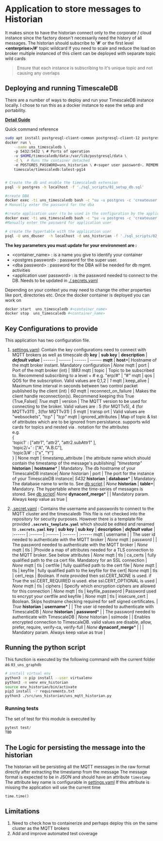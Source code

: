 # Application to store messages to Historian 

It makes since to have the historian connect only to the corporate / cloud instance since the factory doesn't necessarily need the history of all messages. The historian should  subscribe to '**#**' or the first level **\<enterprise\>/#**' topic wildcard
If you need to scale and reduce the load on broker multiple instanced of this client can be deployed with separate topic wild cards
> Ensure that each instance is subscribing to it's unique topic and not causing any overlaps

## Deploying and running TimescaleDB
There are a number of ways to deploy and run your TimescaleDB instance locally. 
I chose to run this as a docker instance to ease the setup and portability. 

**[Detail Guide](https://docs.timescale.com/install/latest/installation-docker/#install-self-hosted-timescaledb-from-a-pre-built-container)**

Quick command reference 
```bash
sudo apt install postgresql-client-common postgresql-client-12 postgresql-doc-12
docker run \
    --name uns_timescaledb \ 
    -p 5432:5432 \ # Ports of operation 
    -v $HOME/timescaledb/data:/var/lib/postgresql/data \
    -d \  # Runs the container detached     
    -e POSTGRES_PASSWORD=uns_historian \ #<super user password>. REMEMBER to update the password
    timescale/timescaledb:latest-pg14


# Create the db and enable the timescaledb extension
psql -U postgres -h localhost -f './sql_scripts/01_setup_db.sql'

#create DBA
docker exec -ti uns_timescaledb bash -c "su -u postgres -c 'createuser --createdb --createrole --login -e uns_dba -P'" 
# Manually enter the password for the dba

#create application user (to be used in the configuration by the application)
docker exec -ti uns_timescaledb bash -c "su -u postgres -c 'createuser --login -e uns_dbuser -P'"
#Manually enter the password for application user

# create the hypertable with the application user 
psql -U uns_dbuser  -h localhost -d uns_historian -f './sql_scripts/02_setup_hypertable.sql'

```
**The key parameters you must update for your environment are :**
* \<container_name\> : is a name you give to identify your container
* \<postgres password\> : password for the super user. 
* \<dba password\> : password for the DBA will be needed for db mgmt. activities
* \<application user password\> : is the password needed to connect to the DB. Needs to be updated in [./.secrets.yaml](#key-configurations-to-provide) 

Depending on your context you may need to change the other properties like port, directories etc. 
Once the docker container is deployed you can work on 
```bash
docker start  uns_timescaledb #<container_name>
docker stop  uns_timescaledb #<container_name>
```
## Key Configurations to provide
This application has two configuration file. 
1. [settings.yaml](./settings.yaml):  Contain the key configurations need to connect with MQTT brokers as well as timescale db
    **key** | **sub key** | **description**  | ***default value*** |
    ------ | ------ | ------ | ------
    **mqtt** | **host**\*| Hostname of the mqtt broker instant. Mandatory configuration | *None*
    mqtt | port | Port of the mqtt broker (int) | *1883*
    mqtt | topic | Topic to be subscribed to. Recommend subscribing to a level + # e.g. "erp/#" | *"#"* 
    mqtt | qos | QOS for the subscription. Valid values are 0,1,2 | *1*
    mqtt | keep_alive | Maximum time interval in seconds between two control packet published by the client (int) | *60*
    mqtt | reconnect_on_failure | Makes the client handle reconnection(s). Recommend keeping this True  (True,False)| *True*
    mqtt | version | The MQTT version to be used for connecting to the broker. Valid values are : 5 (for MQTTv5), 4 (for MQTTv311) , 3(for MQTTv31) | *5*
    mqtt | transp ort | Valid values are "websockets", "tcp" | *"tcp"*
    mqtt | ignored_attributes | Map of topic &  list of attributes which are to be ignored from persistance. supports wild cards for topics  and nested via . notation for the attributes <br /> e.g.<br />  {<br /> 'topic1' : ["attr1", "attr2", "attr2.subAttr1" ],<br /> 'topic2/+' : ["A", "A.B.C"],<br /> 'topic3/#' : ["x", "Y"]<br /> } |  None 
    mqtt | timestamp_attribute | the attribute name which should contain the timestamp of the message's publishing| *"timestamp"*
    **historian** | **hostname**\* | Mandatory. The db hostname of your TimescaleDB  instance| *None*
    historian | port |  The port for the instance of your TimescaleDB  instance| *5432*
    **historian**  | **database**\*  | Mandatory. The database name to write to. See [db script](./sql_scripts/01_setup_db.sql) | *None*
    **historian** | **table**\*| Mandatory. The hypertable where the time-series of messages is stored. See [db script](./sql_scripts/02_setup_hypertable.sql)| *None* 
    **dynaconf_merge**\*  |  | Mandatory param. Always keep value as true  |

1. [.secret.yaml](./.secrets_template.yaml) : Contains the username and passwords to connect to the MQTT cluster and the timescaledb
    This file is not checked into the repository for security purposes. However there is a template file provided **`.secrets_template.yaml`** which should be edited and renamed to **`.secrets.yaml`**
    **key** | **sub key** | **sub key** | **description**  | ***default value*** |
    :------ | :------ | :------ | :------ | :------
   mqtt | username | | The user id needed to authenticate with the MQTT broker | *None*
   mqtt | password | | The password needed to authenticate with the MQTT broker | *None*
   mqtt | tls | |Provide a map of attributes needed for a TLS connection to the MQTT broker. See below attributes | *None*
   mqtt | tls | ca_certs | fully qualified path to the ca cert file. Mandatory for an SSL connection | *None* 
   mqtt | tls | certfile | fully qualified path to the cert file | *None*
   mqtt | tls | keyfile | fully qualified path to the keyfile for the cert| *None*
   mqtt | tls | cert_reqs | Boolean. If note provided then  ssl.CERT_NONE is used. if True the ssl.CERT_REQUIRED is used. else ssl.CERT_OPTIONAL is used | *None*
   mqtt | tls | ciphers | Specify which encryption ciphers are allowed for this connection | *None*
   mqtt | tls | keyfile_password | Password used to encrypt your certfile and keyfile | *None*
   mqtt | tls | insecure_cert | Boolean. Skips hostname checking required for self signed certificates.  | *True*
   **historian** | **username**\* | | The user id  needed to authenticate with TimescaleDB | *None*
   **historian** | **password**\* | | The password needed to authenticate with TimescaleDB | *None*
   historian | sslmode | | Enables encrypted connection to TimescaleDB. valid values are disable, allow, prefer, require, verify-ca, verify-full | *None*
   **dynaconf_merge**\*  |  | | Mandatory param. Always keep value as true  |
## Running the python script
This function is executed by the following command with the current folder as `03_uns_graphdb`
```bash
# install virtual env
python3 -m pip install --user virtualenv
python3 -m venv env_historian
source env_historian/bin/activate
pip3 install -r requirements.txt
python3 ./src/uns_historian/uns_mqtt_historian.py
```

### Running tests
The set of test for this module is executed by
```python
pytest test/
TBD
```


## The Logic for persisting the message into the historian
The historian will be persisting all the MQTT messages in the raw format directly after extracting the timestamp from the message
The message format is expected to be in JSON and should have an attribute `timestamp`
The attribute key name is configurable in [settings.yaml](./settings.yaml)
If this attribute is missing the application will use the current time 
```python
time.time()
```


## Limitations 
1. Need to check how to containerize and perhaps deploy this on the same cluster as the MQTT  brokers
1. Add and improve automated test coverage 
